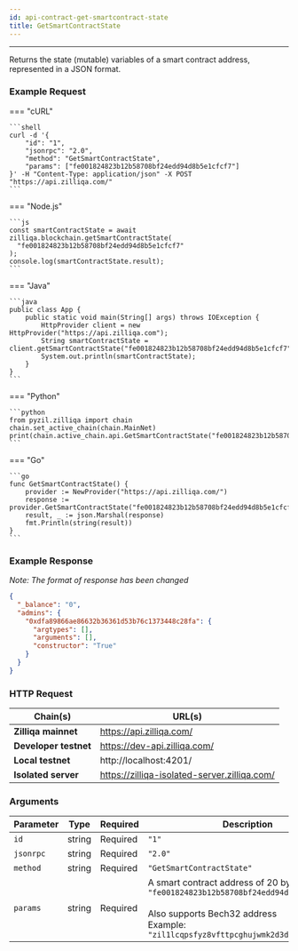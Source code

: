 ```yaml
---
id: api-contract-get-smartcontract-state
title: GetSmartContractState
---
```


---

Returns the state (mutable) variables of a smart contract address, represented in a JSON format.

### Example Request

=== "cURL"

    ```shell
    curl -d '{
        "id": "1",
        "jsonrpc": "2.0",
        "method": "GetSmartContractState",
        "params": ["fe001824823b12b58708bf24edd94d8b5e1cfcf7"]
    }' -H "Content-Type: application/json" -X POST "https://api.zilliqa.com/"
    ```

=== "Node.js"

    ```js
    const smartContractState = await zilliqa.blockchain.getSmartContractState(
      "fe001824823b12b58708bf24edd94d8b5e1cfcf7"
    );
    console.log(smartContractState.result);
    ```

=== "Java"

    ```java
    public class App {
        public static void main(String[] args) throws IOException {
            HttpProvider client = new HttpProvider("https://api.zilliqa.com");
            String smartContractState = client.getSmartContractState("fe001824823b12b58708bf24edd94d8b5e1cfcf7");
            System.out.println(smartContractState);
        }
    }
    ```

=== "Python"

    ```python
    from pyzil.zilliqa import chain
    chain.set_active_chain(chain.MainNet)
    print(chain.active_chain.api.GetSmartContractState("fe001824823b12b58708bf24edd94d8b5e1cfcf7"))
    ```

=== "Go"

    ```go
    func GetSmartContractState() {
    	provider := NewProvider("https://api.zilliqa.com/")
    	response := provider.GetSmartContractState("fe001824823b12b58708bf24edd94d8b5e1cfcf7")
    	result, _ := json.Marshal(response)
    	fmt.Println(string(result))
    }
    ```

### Example Response

_Note: The format of response has been changed_

```json
{
  "_balance": "0",
  "admins": {
    "0xdfa89866ae86632b36361d53b76c1373448c28fa": {
      "argtypes": [],
      "arguments": [],
      "constructor": "True"
    }
  }
}
```

### HTTP Request

| Chain(s)              | URL(s)                                       |
| --------------------- | -------------------------------------------- |
| **Zilliqa mainnet**   | https://api.zilliqa.com/                     |
| **Developer testnet** | https://dev-api.zilliqa.com/                 |
| **Local testnet**     | http://localhost:4201/                       |
| **Isolated server**   | https://zilliqa-isolated-server.zilliqa.com/ |

### Arguments

| Parameter | Type   | Required | Description                                                                                                                                                                                       |
| --------- | ------ | -------- | ------------------------------------------------------------------------------------------------------------------------------------------------------------------------------------------------- |
| `id`      | string | Required | `"1"`                                                                                                                                                                                             |
| `jsonrpc` | string | Required | `"2.0"`                                                                                                                                                                                           |
| `method`  | string | Required | `"GetSmartContractState"`                                                                                                                                                                         |
| `params`  | string | Required | A smart contract address of 20 bytes. Example: `"fe001824823b12b58708bf24edd94d8b5e1cfcf7"` <br/><br/> Also supports Bech32 address <br/> Example: `"zil1lcqpsfyz8vfttpcghujwmk2d3d0pel8h3qptyu"` |
